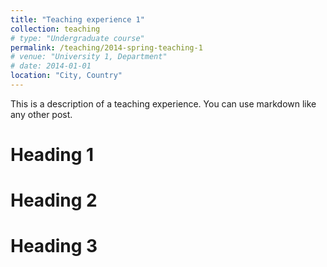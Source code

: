 ```yaml
---
title: "Teaching experience 1"
collection: teaching
# type: "Undergraduate course"
permalink: /teaching/2014-spring-teaching-1
# venue: "University 1, Department"
# date: 2014-01-01
location: "City, Country"
---
```


This is a description of a teaching experience. You can use markdown like any other post.

Heading 1
======

Heading 2
======

Heading 3
======